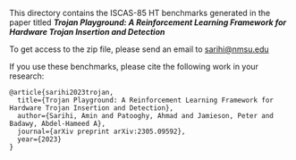 This directory contains the ISCAS-85 HT benchmarks generated in the paper titled **_Trojan Playground: A Reinforcement Learning Framework for Hardware Trojan Insertion and Detection_**

To get access to the zip file, please send an email to sarihi@nmsu.edu

If you use these benchmarks, please cite the following work in your research:
```
@article{sarihi2023trojan,
  title={Trojan Playground: A Reinforcement Learning Framework for Hardware Trojan Insertion and Detection},
  author={Sarihi, Amin and Patooghy, Ahmad and Jamieson, Peter and Badawy, Abdel-Hameed A},
  journal={arXiv preprint arXiv:2305.09592},
  year={2023}
}
```

